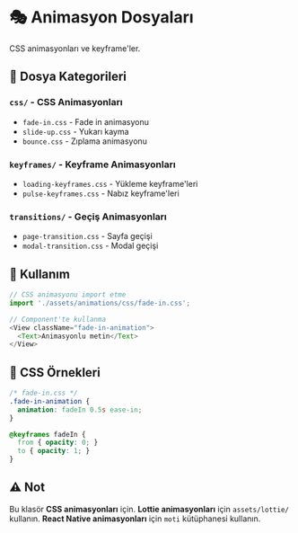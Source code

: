 # 🎭 Animasyon Dosyaları

CSS animasyonları ve keyframe'ler.

## 📂 Dosya Kategorileri

### **`css/`** - CSS Animasyonları
- `fade-in.css` - Fade in animasyonu
- `slide-up.css` - Yukarı kayma
- `bounce.css` - Zıplama animasyonu

### **`keyframes/`** - Keyframe Animasyonları
- `loading-keyframes.css` - Yükleme keyframe'leri
- `pulse-keyframes.css` - Nabız keyframe'leri

### **`transitions/`** - Geçiş Animasyonları
- `page-transition.css` - Sayfa geçişi
- `modal-transition.css` - Modal geçişi

## 📝 Kullanım

```typescript
// CSS animasyonu import etme
import './assets/animations/css/fade-in.css';

// Component'te kullanma
<View className="fade-in-animation">
  <Text>Animasyonlu metin</Text>
</View>
```

## 🔧 CSS Örnekleri

```css
/* fade-in.css */
.fade-in-animation {
  animation: fadeIn 0.5s ease-in;
}

@keyframes fadeIn {
  from { opacity: 0; }
  to { opacity: 1; }
}
```

## ⚠️ Not

Bu klasör **CSS animasyonları** için.
**Lottie animasyonları** için `assets/lottie/` kullanın.
**React Native animasyonları** için `moti` kütüphanesi kullanın.
